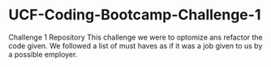 # UCF-Coding-Bootcamp-Challenge-1
Challenge 1 Repository
This challenge we were to optomize ans refactor the code given.
 We followed a list of must haves as if it was a job given to us
 by a possible employer. 
